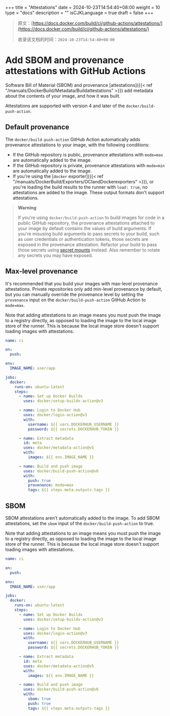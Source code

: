 +++
title = "Attestations"
date = 2024-10-23T14:54:40+08:00
weight = 10
type = "docs"
description = ""
isCJKLanguage = true
draft = false
+++

> 原文：[https://docs.docker.com/build/ci/github-actions/attestations/](https://docs.docker.com/build/ci/github-actions/attestations/)
>
> 收录该文档的时间：`2024-10-23T14:54:40+08:00`

# Add SBOM and provenance attestations with GitHub Actions

Software Bill of Material (SBOM) and provenance [attestations]({{< ref "/manuals/DockerBuild/Metadata/Buildattestations" >}}) add metadata about the contents of your image, and how it was built.

Attestations are supported with version 4 and later of the `docker/build-push-action`.

## Default provenance

The `docker/build-push-action` GitHub Action automatically adds provenance attestations to your image, with the following conditions:

- If the GitHub repository is public, provenance attestations with `mode=max` are automatically added to the image.
- If the GitHub repository is private, provenance attestations with `mode=min` are automatically added to the image.
- If you're using the [`docker` exporter]({{< ref "/manuals/DockerBuild/Exporters/OCIandDockerexporters" >}}), or you're loading the build results to the runner with `load: true`, no attestations are added to the image. These output formats don't support attestations.

> **Warning**
>
> 
>
> If you're using `docker/build-push-action` to build images for code in a public GitHub repository, the provenance attestations attached to your image by default contains the values of build arguments. If you're misusing build arguments to pass secrets to your build, such as user credentials or authentication tokens, those secrets are exposed in the provenance attestation. Refactor your build to pass those secrets using [secret mounts](https://docs.docker.com/reference/cli/docker/buildx/build/#secret) instead. Also remember to rotate any secrets you may have exposed.

## Max-level provenance

It's recommended that you build your images with max-level provenance attestations. Private repositories only add min-level provenance by default, but you can manually override the provenance level by setting the `provenance` input on the `docker/build-push-action` GitHub Action to `mode=max`.

Note that adding attestations to an image means you must push the image to a registry directly, as opposed to loading the image to the local image store of the runner. This is because the local image store doesn't support loading images with attestations.



```yaml
name: ci

on:
  push:

env:
  IMAGE_NAME: user/app

jobs:
  docker:
    runs-on: ubuntu-latest
    steps:
      - name: Set up Docker Buildx
        uses: docker/setup-buildx-action@v3

      - name: Login to Docker Hub
        uses: docker/login-action@v3
        with:
          username: ${{ vars.DOCKERHUB_USERNAME }}
          password: ${{ secrets.DOCKERHUB_TOKEN }}

      - name: Extract metadata
        id: meta
        uses: docker/metadata-action@v5
        with:
          images: ${{ env.IMAGE_NAME }}

      - name: Build and push image
        uses: docker/build-push-action@v6
        with:
          push: true
          provenance: mode=max
          tags: ${{ steps.meta.outputs.tags }}
```

## SBOM

SBOM attestations aren't automatically added to the image. To add SBOM attestations, set the `sbom` input of the `docker/build-push-action` to true.

Note that adding attestations to an image means you must push the image to a registry directly, as opposed to loading the image to the local image store of the runner. This is because the local image store doesn't support loading images with attestations.



```yaml
name: ci

on:
  push:

env:
  IMAGE_NAME: user/app

jobs:
  docker:
    runs-on: ubuntu-latest
    steps:
      - name: Set up Docker Buildx
        uses: docker/setup-buildx-action@v3

      - name: Login to Docker Hub
        uses: docker/login-action@v3
        with:
          username: ${{ vars.DOCKERHUB_USERNAME }}
          password: ${{ secrets.DOCKERHUB_TOKEN }}

      - name: Extract metadata
        id: meta
        uses: docker/metadata-action@v5
        with:
          images: ${{ env.IMAGE_NAME }}

      - name: Build and push image
        uses: docker/build-push-action@v6
        with:
          sbom: true
          push: true
          tags: ${{ steps.meta.outputs.tags }}
```
